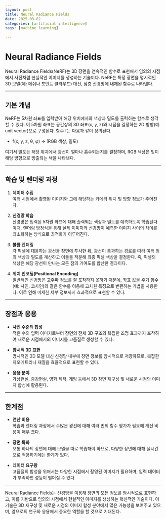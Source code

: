 ```yaml
---
layout: post
title: Neural Radiance Fields
date: 2025-03-02
categories: [artificial intelligence]
tags: [machine learning]

---
```


# Neural Radiance Fields


Neural Radiance Fields(NeRF)는 3D 장면을 연속적인 함수로 표현해서 임의의 시점에서 사진처럼 현실적인 이미지를 생성하는 기술이다. NeRF는 특정 장면을 명시적인 3D 모델(예: 메쉬나 포인트 클라우드) 대신, 심층 신경망에 내재된 함수로 나타낸다.

---

## 기본 개념

NeRF는 5차원 좌표를 입력받아 해당 위치에서의 색상과 밀도를 출력하는 함수로 생각할 수 있다. 이 5차원 좌표는 공간상의 3D 좌표(x, y, z)와 시점을 결정하는 2D 방향(예: unit vector)으로 구성된다. 함수 f는 다음과 같이 정의된다.

- f(x, y, z, θ, φ) → (RGB 색상, 밀도)

여기서 밀도는 해당 위치에서 광선이 얼마나 흡수되는지를 결정하며, RGB 색상은 빛이 해당 방향으로 방출되는 색을 나타낸다.

---

## 학습 및 렌더링 과정

1. **데이터 수집**  
   여러 시점에서 촬영된 이미지와 그에 해당하는 카메라 위치 및 방향 정보가 주어진다.

2. **신경망 학습**  
   신경망은 입력된 5차원 좌표에 대해 출력되는 색상과 밀도를 예측하도록 학습된다. 이때, 렌더링 방정식을 통해 실제 이미지와 신경망이 예측한 이미지 사이의 차이를 최소화하는 방식으로 최적화가 이루어진다.

3. **볼륨 렌더링**  
   각 픽셀에 대응하는 광선을 장면에 투사한 뒤, 광선이 통과하는 경로를 따라 여러 점의 색상과 밀도를 계산하고 이들을 적분해 최종 픽셀 색상을 결정한다. 즉, 픽셀의 색상은 해당 광선이 만나는 모든 점의 기여도를 합산한 결과이다.

4. **위치 인코딩(Positional Encoding)**  
   일반적인 신경망은 고주파 정보를 잘 포착하지 못하기 때문에, 좌표 값을 주기 함수(예: 사인, 코사인)와 같은 함수를 이용해 고차원 특징으로 변환하는 기법을 사용한다. 이로 인해 미세한 세부 정보까지 효과적으로 표현할 수 있다.

---

## 장점과 응용

- **사진 수준의 합성**  
  적은 수의 입력 이미지로부터 장면의 전체 3D 구조와 복잡한 조명 효과까지 포착하여 새로운 시점에서의 이미지를 고품질로 생성할 수 있다.
  
- **암시적 3D 표현**  
  명시적인 3D 모델 대신 신경망 내부에 장면 정보를 암시적으로 저장하므로, 복잡한 지오메트리나 재질을 효율적으로 표현할 수 있다.

- **응용 분야**  
  가상현실, 증강현실, 영화 제작, 게임 등에서 3D 장면 재구성 및 새로운 시점의 이미지 합성에 활용된다.

---

## 한계점

- **연산 비용**  
  학습과 렌더링 과정에서 수많은 광선에 대해 여러 번의 함수 평가가 필요해 계산 비용이 매우 크다.
  
- **장면 특화**  
  보통 하나의 장면에 대해 모델을 따로 학습해야 하므로, 다양한 장면에 대해 실시간으로 적용하기에는 한계가 있다.
  
- **데이터 요구량**  
  고품질의 합성을 위해서는 다양한 시점에서 촬영된 이미지가 필요하며, 입력 데이터가 부족하면 성능이 떨어질 수 있다.

---

Neural Radiance Fields는 신경망을 이용해 장면의 모든 정보를 암시적으로 표현하고, 이를 기반으로 임의의 시점에서 현실적인 이미지를 생성하는 혁신적인 기술이다. 이 기술은 3D 재구성 및 새로운 시점의 이미지 합성 분야에서 많은 가능성을 보여주고 있으며, 앞으로의 연구와 응용에서 중요한 역할을 할 것으로 기대된다.